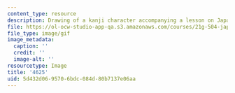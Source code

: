 ```yaml
---
content_type: resource
description: Drawing of a kanji character accompanying a lesson on Japanese.
file: https://ol-ocw-studio-app-qa.s3.amazonaws.com/courses/21g-504-japanese-iv-spring-2009/5d432d0695706bdc084d80b7137e06aa_4625.gif
file_type: image/gif
image_metadata:
  caption: ''
  credit: ''
  image-alt: ''
resourcetype: Image
title: '4625'
uid: 5d432d06-9570-6bdc-084d-80b7137e06aa
---
```

